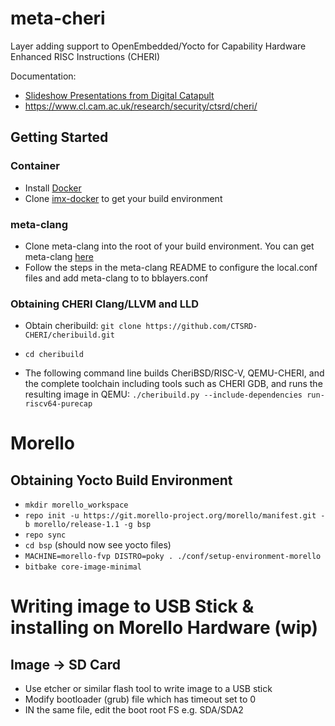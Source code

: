 # meta-cheri
Layer adding support to OpenEmbedded/Yocto for Capability Hardware Enhanced RISC Instructions (CHERI)

Documentation: 
- [Slideshow Presentations from Digital Catapult](https://drive.google.com/drive/folders/1kwBBKDYdAsYidgQ_4whccufYA_vr6yIr)
- https://www.cl.cam.ac.uk/research/security/ctsrd/cheri/
## Getting Started

### Container
- Install [Docker](https://docs.docker.com/engine/install/ubuntu/)
- Clone [imx-docker](https://github.com/DynamicDevices/imx-docker) to get your build environment

### meta-clang
- Clone meta-clang into the root of your build environment. You can get meta-clang [here](https://github.com/kraj/meta-clang/tree/kirkstone)
- Follow the steps in the meta-clang README to configure the local.conf files and add meta-clang to to bblayers.conf

### Obtaining CHERI Clang/LLVM and LLD

- Obtain cheribuild: ```git clone https://github.com/CTSRD-CHERI/cheribuild.git```

- ```cd cheribuild```

- The following command line builds CheriBSD/RISC-V, QEMU-CHERI, and the complete toolchain including tools such as CHERI GDB, and runs the resulting image in QEMU: ```./cheribuild.py --include-dependencies run-riscv64-purecap```

# Morello
## Obtaining Yocto Build Environment
- ```mkdir morello_workspace```
- ```repo init -u https://git.morello-project.org/morello/manifest.git -b morello/release-1.1 -g bsp```
- ```repo sync```
- ```cd bsp``` (should now see yocto files)
- ```MACHINE=morello-fvp DISTRO=poky . ./conf/setup-environment-morello```
- ```bitbake core-image-minimal```

# Writing image to USB Stick & installing on Morello Hardware (wip)
## Image -> SD Card
- Use etcher or similar flash tool to write image to a USB stick
- Modify bootloader (grub) file which has timeout set to 0
- IN the same file, edit the boot root FS e.g. SDA/SDA2
